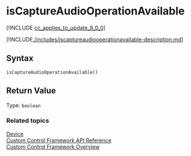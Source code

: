 # isCaptureAudioOperationAvailable

[!INCLUDE [cc_applies_to_update_9_0_0](../../../../includes/cc_applies_to_update_9_0_0.md)]

[!INCLUDE[./includes/iscaptureaudiooperationavailable-description.md](./includes/iscaptureaudiooperationavailable-description.md)]

## Syntax

`isCaptureAudioOperationAvailable()`

## Return Value

Type: `boolean`

### Related topics

[Device](../device.md)<br />
[Custom Control Framework API Reference](../index.md)<br />
[Custom Control Framework Overview](../../custom-control-framework-overview.md)<br />